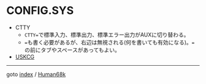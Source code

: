 # CONFIG.SYS

* CTTY
  * `CTTY=`で標準入力、標準出力、標準エラー出力がAUXに切り替わる。
  * `=`も書く必要があるが、右辺は無視される(何を書いても有効になる)。`=`の前にタブやスペースがあってもよい。
* [USKCG](uskcg/README.md)


----
goto [index](../../README.md) / [Human68k](../README.md)
